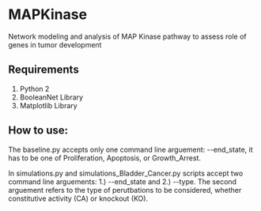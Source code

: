 # MAPKinase
Network modeling and analysis of MAP Kinase pathway to assess role of genes in tumor development


## Requirements
1. Python 2
2. BooleanNet Library
3. Matplotlib Library


## How to use:
The baseline.py accepts only one command line arguement: --end_state, it has to be one of Proliferation, Apoptosis, or Growth_Arrest.

In simulations.py and simulations_Bladder_Cancer.py scripts accept two command line arguements: 1.) --end_state and 2.) --type. The second arguement refers to the type of perutbations to be considered, whether constitutive activity (CA) or knockout (KO).


